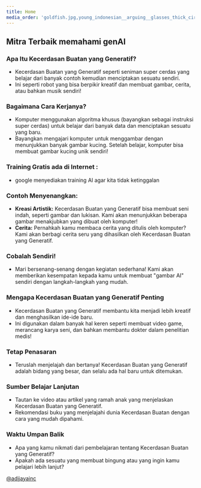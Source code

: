 ```yaml
---
title: Home
media_order: 'goldfish.jpg,young_indonesian__arguing__glasses_thick_circle_frame__long_hair__full_body__face_like_sukarno_seed-0ts-1702221683_idx-0.png'
---
```


## Mitra Terbaik memahami genAI

### Apa Itu Kecerdasan Buatan yang Generatif?
- Kecerdasan Buatan yang Generatif seperti seniman super cerdas yang belajar dari banyak contoh kemudian menciptakan sesuatu sendiri.
- Ini seperti robot yang bisa berpikir kreatif dan membuat gambar, cerita, atau bahkan musik sendiri!

### Bagaimana Cara Kerjanya?
- Komputer menggunakan algoritma khusus (bayangkan sebagai instruksi super cerdas) untuk belajar dari banyak data dan menciptakan sesuatu yang baru.
- Bayangkan mengajari komputer untuk menggambar dengan menunjukkan banyak gambar kucing. Setelah belajar, komputer bisa membuat gambar kucing unik sendiri!


### Training Gratis ada di Internet :
- google menyediakan training AI agar kita tidak ketinggalan

### Contoh Menyenangkan:
- **Kreasi Artistik:** Kecerdasan Buatan yang Generatif bisa membuat seni indah, seperti gambar dan lukisan. Kami akan menunjukkan beberapa gambar menakjubkan yang dibuat oleh komputer!
- **Cerita:** Pernahkah kamu membaca cerita yang ditulis oleh komputer? Kami akan berbagi cerita seru yang dihasilkan oleh Kecerdasan Buatan yang Generatif.

### Cobalah Sendiri!
- Mari bersenang-senang dengan kegiatan sederhana! Kami akan memberikan kesempatan kepada kamu untuk membuat "gambar AI" sendiri dengan langkah-langkah yang mudah.

### Mengapa Kecerdasan Buatan yang Generatif Penting
- Kecerdasan Buatan yang Generatif membantu kita menjadi lebih kreatif dan menghasilkan ide-ide baru.
- Ini digunakan dalam banyak hal keren seperti membuat video game, merancang karya seni, dan bahkan membantu dokter dalam penelitian medis!

### Tetap Penasaran
- Teruslah menjelajah dan bertanya! Kecerdasan Buatan yang Generatif adalah bidang yang besar, dan selalu ada hal baru untuk ditemukan.

### Sumber Belajar Lanjutan
- Tautan ke video atau artikel yang ramah anak yang menjelaskan Kecerdasan Buatan yang Generatif.
- Rekomendasi buku yang menjelajahi dunia Kecerdasan Buatan dengan cara yang mudah dipahami.

### Waktu Umpan Balik
- Apa yang kamu nikmati dari pembelajaran tentang Kecerdasan Buatan yang Generatif?
- Apakah ada sesuatu yang membuat bingung atau yang ingin kamu pelajari lebih lanjut?

[@adijayainc
](https://x.com/adijayainc)